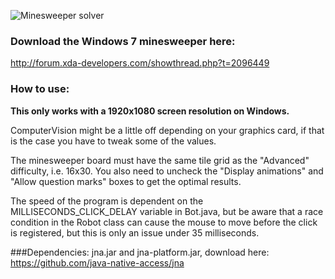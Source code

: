 

![Minesweeper solver](http://zippy.gfycat.com/LastViciousDuiker.gif)



### Download the Windows 7 minesweeper here:
http://forum.xda-developers.com/showthread.php?t=2096449

### How to use:
**This only works with a 1920x1080 screen resolution on Windows.**

ComputerVision might be a little off depending on your graphics card, if that is the case you have to tweak some of the values.

The minesweeper board must have the same tile grid as the "Advanced" difficulty, i.e. 16x30.
You also need to uncheck the "Display animations" and "Allow question marks" boxes to get the optimal results.

The speed of the program is dependent on the MILLISECONDS_CLICK_DELAY variable in Bot.java, but
be aware that a race condition in the Robot class can cause the mouse to move before the click
is registered, but this is only an issue under 35 milliseconds.
	
###Dependencies:
jna.jar and jna-platform.jar, download here:
https://github.com/java-native-access/jna




